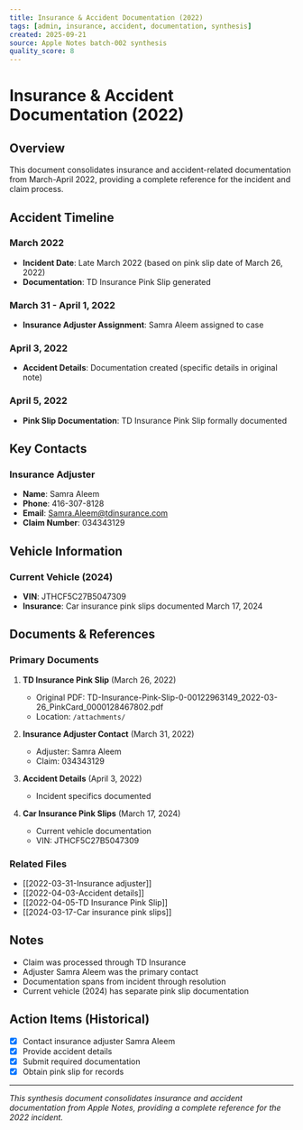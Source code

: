 ```yaml
---
title: Insurance & Accident Documentation (2022)
tags: [admin, insurance, accident, documentation, synthesis]
created: 2025-09-21
source: Apple Notes batch-002 synthesis
quality_score: 8
---
```


# Insurance & Accident Documentation (2022)

## Overview
This document consolidates insurance and accident-related documentation from March-April 2022, providing a complete reference for the incident and claim process.

## Accident Timeline

### March 2022
- **Incident Date**: Late March 2022 (based on pink slip date of March 26, 2022)
- **Documentation**: TD Insurance Pink Slip generated

### March 31 - April 1, 2022
- **Insurance Adjuster Assignment**: Samra Aleem assigned to case

### April 3, 2022
- **Accident Details**: Documentation created (specific details in original note)

### April 5, 2022
- **Pink Slip Documentation**: TD Insurance Pink Slip formally documented

## Key Contacts

### Insurance Adjuster
- **Name**: Samra Aleem
- **Phone**: 416-307-8128
- **Email**: Samra.Aleem@tdinsurance.com
- **Claim Number**: 034343129

## Vehicle Information

### Current Vehicle (2024)
- **VIN**: JTHCF5C27B5047309
- **Insurance**: Car insurance pink slips documented March 17, 2024

## Documents & References

### Primary Documents
1. **TD Insurance Pink Slip** (March 26, 2022)
   - Original PDF: TD-Insurance-Pink-Slip-0-00122963149_2022-03-26_PinkCard_0000128467802.pdf
   - Location: `/attachments/`

2. **Insurance Adjuster Contact** (March 31, 2022)
   - Adjuster: Samra Aleem
   - Claim: 034343129

3. **Accident Details** (April 3, 2022)
   - Incident specifics documented

4. **Car Insurance Pink Slips** (March 17, 2024)
   - Current vehicle documentation
   - VIN: JTHCF5C27B5047309

### Related Files
- [[2022-03-31-Insurance adjuster]]
- [[2022-04-03-Accident details]]
- [[2022-04-05-TD Insurance Pink Slip]]
- [[2024-03-17-Car insurance pink slips]]

## Notes

- Claim was processed through TD Insurance
- Adjuster Samra Aleem was the primary contact
- Documentation spans from incident through resolution
- Current vehicle (2024) has separate pink slip documentation

## Action Items (Historical)

- [x] Contact insurance adjuster Samra Aleem
- [x] Provide accident details
- [x] Submit required documentation
- [x] Obtain pink slip for records

---
*This synthesis document consolidates insurance and accident documentation from Apple Notes, providing a complete reference for the 2022 incident.*